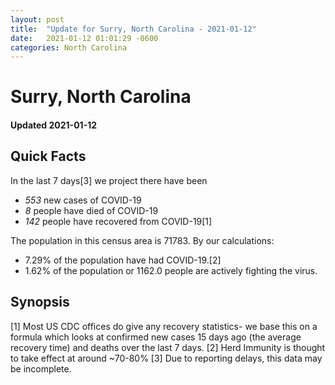 ```yaml
---
layout: post
title:  "Update for Surry, North Carolina - 2021-01-12"
date:   2021-01-12 01:01:29 -0600
categories: North Carolina
---
```


# Surry, North Carolina
#### Updated 2021-01-12

## Quick Facts

In the last 7 days[3] we project there have been
- *553* new cases of COVID-19
- *8* people have died of COVID-19
- *142* people have recovered from COVID-19[1]

The population in this census area is 71783. By our calculations:
- 7.29% of the population have had COVID-19.[2]
- 1.62% of the population or 1162.0 people are actively fighting the virus.

## Synopsis




[1] Most US CDC offices do give any recovery statistics- we base this on a formula which looks at confirmed new cases
15 days ago (the average recovery time) and deaths over the last 7 days.
[2] Herd Immunity is thought to take effect at around ~70-80%
[3] Due to reporting delays, this data may be incomplete. 
    